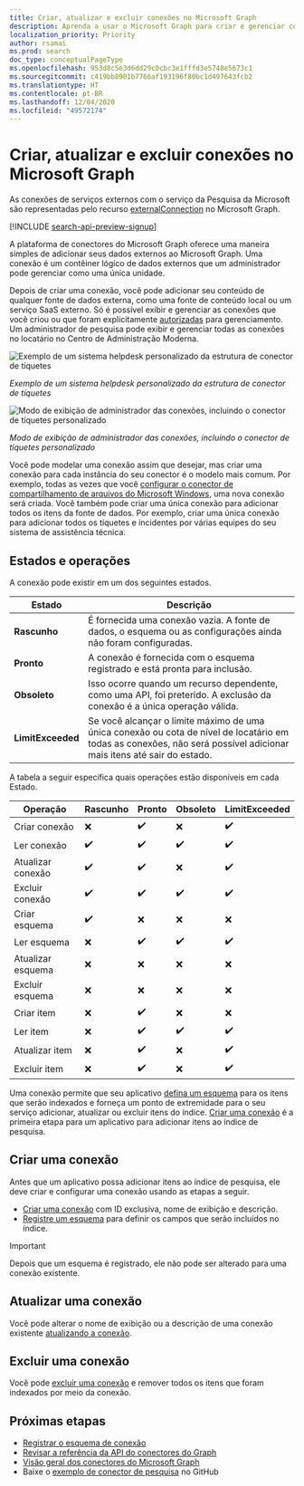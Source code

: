 ```yaml
---
title: Criar, atualizar e excluir conexões no Microsoft Graph
description: Aprenda a usar o Microsoft Graph para criar e gerenciar conexões
localization_priority: Priority
author: rsamai
ms.prod: search
doc_type: conceptualPageType
ms.openlocfilehash: 953d8c5e3d6dd29c0cbc3e1fffd3e5748e5673c1
ms.sourcegitcommit: c419bb8901b7766af193196f80bc1d497643fcb2
ms.translationtype: HT
ms.contentlocale: pt-BR
ms.lasthandoff: 12/04/2020
ms.locfileid: "49572174"
---
```

# <a name="create-update-and-delete-connections-in-the-microsoft-graph"></a>Criar, atualizar e excluir conexões no Microsoft Graph

As conexões de serviços externos com o serviço da Pesquisa da Microsoft são representadas pelo recurso [externalConnection](/graph/api/resources/externalconnection?view=graph-rest-beta&preserve-view=true) no Microsoft Graph.

[!INCLUDE [search-api-preview-signup](../includes/search-api-preview-signup.md)]

A plataforma de conectores do Microsoft Graph oferece uma maneira simples de adicionar seus dados externos ao Microsoft Graph. Uma conexão é um contêiner lógico de dados externos que um administrador pode gerenciar como uma única unidade.

Depois de criar uma conexão, você pode adicionar seu conteúdo de qualquer fonte de dados externa, como uma fonte de conteúdo local ou um serviço SaaS externo. Só é possível exibir e gerenciar as conexões que você criou ou que foram explicitamente [autorizadas](/graph/api/external-post-connections?view=graph-rest-beta&preserve-view=true) para gerenciamento. Um administrador de pesquisa pode exibir e gerenciar todas as conexões no locatário no Centro de Administração Moderna.

<!-- markdownlint-disable MD036 -->
![Exemplo de um sistema helpdesk personalizado da estrutura de conector de tíquetes](./images/search-index-manage-connections-connector-structure.png)

*Exemplo de um sistema helpdesk personalizado da estrutura de conector de tíquetes*

![Modo de exibição de administrador das conexões, incluindo o conector de tíquetes personalizado](./images/search-index-manage-connections-admin-view.svg)

*Modo de exibição de administrador das conexões, incluindo o conector de tíquetes personalizado*

<!-- markdownlint-enable MD036 -->

Você pode modelar uma conexão assim que desejar, mas criar uma conexão para cada instância do seu conector é o modelo mais comum. Por exemplo, todas as vezes que você [configurar o conector de compartilhamento de arquivos do Microsoft Windows](/microsoftsearch/configure-connector), uma nova conexão será criada. Você também pode criar uma única conexão para adicionar todos os itens da fonte de dados. Por exemplo, criar uma única conexão para adicionar todos os tíquetes e incidentes por várias equipes do seu sistema de assistência técnica.

## <a name="states-and-operations"></a>Estados e operações

A conexão pode existir em um dos seguintes estados.

| Estado             | Descrição                                                                                                                                               |
|-------------------|-----------------------------------------------------------------------------------------------------------------------------------------------------------|
| **Rascunho**         | É fornecida uma conexão vazia. A fonte de dados, o esquema ou as configurações ainda não foram configuradas.                                                |
| **Pronto**         | A conexão é fornecida com o esquema registrado e está pronta para inclusão.                                                                          |
| **Obsoleto**      | Isso ocorre quando um recurso dependente, como uma API, foi preterido. A exclusão da conexão é a única operação válida.                           |
| **LimitExceeded** | Se você alcançar o limite máximo de uma única conexão ou cota de nível de locatário em todas as conexões, não será possível adicionar mais itens até sair do estado. |

A tabela a seguir especifica quais operações estão disponíveis em cada Estado.

| Operação         | Rascunho              | Pronto              | Obsoleto           | LimitExceeded      |
|-------------------|--------------------|--------------------|--------------------|--------------------|
| Criar conexão | :x:                | :heavy_check_mark: | :x:                | :heavy_check_mark: |
| Ler conexão   | :heavy_check_mark: | :heavy_check_mark: | :heavy_check_mark: | :heavy_check_mark: |
| Atualizar conexão | :heavy_check_mark: | :heavy_check_mark: | :x:                | :heavy_check_mark: |
| Excluir conexão | :heavy_check_mark: | :heavy_check_mark: | :heavy_check_mark: | :heavy_check_mark: |
| Criar esquema     | :heavy_check_mark: | :x:                | :x:                | :x:                |
| Ler esquema       | :x:                | :heavy_check_mark: | :heavy_check_mark: | :heavy_check_mark: |
| Atualizar esquema     | :x:                | :x:                | :x:                | :x:                |
| Excluir esquema     | :x:                | :x:                | :x:                | :x:                |
| Criar item       | :x:                | :heavy_check_mark: | :x:                | :x:                |
| Ler item         | :x:                | :heavy_check_mark: | :heavy_check_mark: | :heavy_check_mark: |
| Atualizar item       | :x:                | :heavy_check_mark: | :x:                | :heavy_check_mark: |
| Excluir item       | :x:                | :heavy_check_mark: | :x:                | :heavy_check_mark: |

Uma conexão permite que seu aplicativo [defina um esquema](/graph/api/externalconnection-post-schema?view=graph-rest-beta&preserve-view=true) para os itens que serão indexados e forneça um ponto de extremidade para o seu serviço adicionar, atualizar ou excluir itens do índice. [Criar uma conexão](#create-a-connection) é a primeira etapa para um aplicativo para adicionar itens ao índice de pesquisa.

## <a name="create-a-connection"></a>Criar uma conexão

Antes que um aplicativo possa adicionar itens ao índice de pesquisa, ele deve criar e configurar uma conexão usando as etapas a seguir.

- [Criar uma conexão](/graph/api/external-post-connections?view=graph-rest-beta&preserve-view=true) com ID exclusiva, nome de exibição e descrição.
- [Registre um esquema](/graph/api/externalconnection-post-schema?view=graph-rest-beta&preserve-view=true) para definir os campos que serão incluídos no índice.

> [!IMPORTANT]
> Depois que um esquema é registrado, ele não pode ser alterado para uma conexão existente.

## <a name="update-a-connection"></a>Atualizar uma conexão

Você pode alterar o nome de exibição ou a descrição de uma conexão existente [atualizando a conexão](/graph/api/externalconnection-update?view=graph-rest-beta&preserve-view=true).

## <a name="delete-a-connection"></a>Excluir uma conexão

Você pode [excluir uma conexão](/graph/api/externalconnection-delete?view=graph-rest-beta&preserve-view=true) e remover todos os itens que foram indexados por meio da conexão.

## <a name="next-steps"></a>Próximas etapas

- [Registrar o esquema de conexão](/graph/search-index-manage-schema)
- [Revisar a referência da API do conectores do Graph](/graph/api/resources/indexing-api-overview?view=graph-rest-beta&preserve-view=true)
- [Visão geral dos conectores do Microsoft Graph](/microsoftsearch/connectors-overview)
- Baixe o [exemplo de conector de pesquisa](https://github.com/microsoftgraph/msgraph-search-connector-sample) no GitHub
